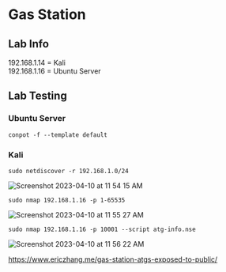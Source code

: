 # Gas Station

## Lab Info

192.168.1.14 = Kali<br/>
192.168.1.16 = Ubuntu Server

## Lab Testing

### Ubuntu Server

``conpot -f --template default``


### Kali


``sudo netdiscover -r 192.168.1.0/24 ``

![Screenshot 2023-04-10 at 11 54 15 AM](https://user-images.githubusercontent.com/96379191/230822501-f439fab8-20fd-468b-bcbe-c2d7d4f7608e.png)

``sudo nmap 192.168.1.16 -p 1-65535``

![Screenshot 2023-04-10 at 11 55 27 AM](https://user-images.githubusercontent.com/96379191/230822677-d81f65d2-0cbf-43f9-8df4-947f39b8cf63.png)

``sudo nmap 192.168.1.16 -p 10001 --script atg-info.nse``

![Screenshot 2023-04-10 at 11 56 22 AM](https://user-images.githubusercontent.com/96379191/230822713-aa4b3e1c-a1c2-47e6-8dfd-20645279b054.png)

https://www.ericzhang.me/gas-station-atgs-exposed-to-public/
